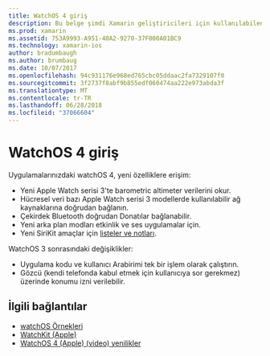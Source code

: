 ```yaml
---
title: WatchOS 4 giriş
description: Bu belge şimdi Xamarin geliştiricileri için kullanılabilen yeni özellikleri açıklayan watchOS 4, üst düzey bir giriş sağlar.
ms.prod: xamarin
ms.assetid: 753A9993-A951-40A2-9270-37F000A01BC9
ms.technology: xamarin-ios
author: bradumbaugh
ms.author: brumbaug
ms.date: 10/07/2017
ms.openlocfilehash: 94c931176e968ed765cbc05ddaac2fa7329107f0
ms.sourcegitcommit: 3f2737f8abf9b855edf060474aa222e973abda3f
ms.translationtype: MT
ms.contentlocale: tr-TR
ms.lasthandoff: 06/28/2018
ms.locfileid: "37066604"
---
```

# <a name="introduction-to-watchos-4"></a>WatchOS 4 giriş

Uygulamalarınızdaki watchOS 4, yeni özelliklere erişim:

* Yeni Apple Watch serisi 3'te barometric altimeter verilerini okur.
* Hücresel veri bazı Apple Watch serisi 3 modellerde kullanılabilir ağ kaynaklarına doğrudan bağlanın.
* Çekirdek Bluetooth doğrudan Donatılar bağlanabilir.
* Yeni arka plan modları etkinlik ve ses uygulamalar için.
* Yeni SiriKit amaçlar için [listeler ve notları](~/ios/platform/introduction-to-ios11/sirikit.md).

WatchOS 3 sonrasındaki değişiklikler:

* Uygulama kodu ve kullanıcı Arabirimi tek bir işlem olarak çalıştırın.
* Gözcü (kendi telefonda kabul etmek için kullanıcıya sor gerekmez) üzerinde konumu izni verilebilir.

## <a name="related-links"></a>İlgili bağlantılar

* [watchOS Örnekleri](https://developer.xamarin.com/samples/watchos/all/)
* [WatchKit (Apple)](https://developer.apple.com/documentation/watchkit)
* [WatchOS 4 (Apple) (video) yenilikler](https://developer.apple.com/videos/play/wwdc2017/205/)
